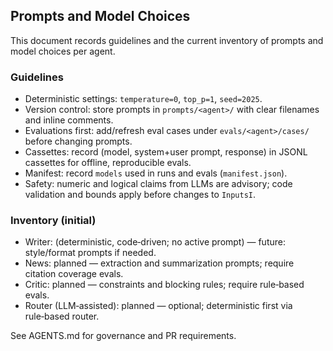 ## Prompts and Model Choices

This document records guidelines and the current inventory of prompts and model choices per agent.

### Guidelines
- Deterministic settings: `temperature=0`, `top_p=1`, `seed=2025`.
- Version control: store prompts in `prompts/<agent>/` with clear filenames and inline comments.
- Evaluations first: add/refresh eval cases under `evals/<agent>/cases/` before changing prompts.
- Cassettes: record (model, system+user prompt, response) in JSONL cassettes for offline, reproducible evals.
- Manifest: record `models` used in runs and evals (`manifest.json`).
- Safety: numeric and logical claims from LLMs are advisory; code validation and bounds apply before changes to `InputsI`.

### Inventory (initial)
- Writer: (deterministic, code‑driven; no active prompt) — future: style/format prompts if needed.
- News: planned — extraction and summarization prompts; require citation coverage evals.
- Critic: planned — constraints and blocking rules; require rule‑based evals.
- Router (LLM‑assisted): planned — optional; deterministic first via rule‑based router.

See AGENTS.md for governance and PR requirements.

